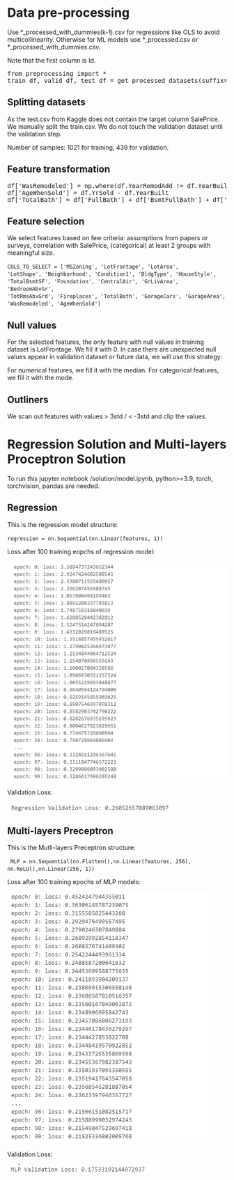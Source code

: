 <h1>Data pre-processing</h1>
Use *_processed_with_dummies(k-1).csv for regressions like OLS to avoid multicollinearity.
Otherwise for ML models use *_processed.csv or *_processed_with_dummies.csv.

Note that the first column is Id.
<pre>
from preprocessing import *
train_df, valid_df, test_df = get_processed_datasets(suffix='_with_dummies(k-1)')
</pre>

<h2>Splitting datasets</h2>
As the test.csv from Kaggle does not contain the target column SalePrice. We manually split the train.csv. We do not touch the validation dataset until the validation step.

Number of samples: 1021 for training, 439 for validation.

<h2>Feature transformation</h2>
<pre>
df['WasRemodeled'] = np.where(df.YearRemodAdd != df.YearBuilt, 'Y', 'N')
df['AgeWhenSold'] = df.YrSold - df.YearBuilt
df['TotalBath'] = df['FullBath'] + df['BsmtFullBath'] + df['HalfBath'] + df['BsmtHalfBath']
</pre>



<h2>Feature selection</h2>
We select features based on few criteria: assumptions from papers or surveys, correlation with SalePrice, (categorical) at least 2 groups with meaningful size.

<code>COLS_TO_SELECT = ['MSZoning', 'LotFrontage', 'LotArea', 'LotShape', 'Neighborhood',
                  'Condition1', 'BldgType', 'HouseStyle', 'TotalBsmtSF', 'Foundation', 'CentralAir',
                  'GrLivArea', 'BedroomAbvGr', 'TotRmsAbvGrd', 'Fireplaces', 'TotalBath',
                  'GarageCars', 'GarageArea', 'WasRemodeled', 'AgeWhenSold']</code>

<h2>Null values</h2>
For the selected features, the only feature with null values in training dataset is LotFrontage. We fill it with 0.
In case there are unexpected null values appear in validation dataset or future data, we will use this strategy:

For numerical features, we fill it with the median. For categorical features, we fill it with the mode.

<h2>Outliners</h2>
We scan out features with values > 3std / < -3std and clip the values.


<h1>Regression Solution and Multi-layers Proceptron Solution</h1>

To run this jupyter notebook /solution/model.ipynb, python>=3.9, torch, torchvision, pandas are needed.

<h2>Regression</h2>

This is the regression model structure:

<code>regression = nn.Sequential(nn.Linear(features, 1))</code>

Loss after 100 training eopchs of regression model:

![Regression Loss](/pic/regression_loss.png "Regression Loss")

Validation Loss:

![Regression Valid](/pic/reg_valid.png "Regression Valid")

<h2>Multi-layers Preceptron</h2>

This is the Mutli-layers Preceptron structure:

<code> MLP = nn.Sequential(nn.Flatten(),nn.Linear(features, 256), nn.ReLU(),nn.Linear(256, 1))</code>

Loss after 100 training epochs of MLP models:

![MLP Loss](/pic/MLP_loss.png "MLP Loss")

Validation Loss:

![MLP Valid](/pic/MLP_valid.png "MLP Valid")
